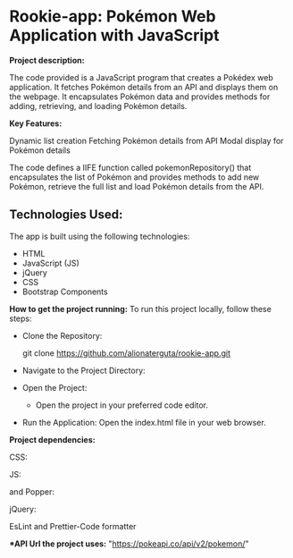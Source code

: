 # Rookie-app: Pokémon Web Application with JavaScript

**Project description:**

The code provided is a JavaScript program that creates a Pokédex web application. It fetches Pokémon details from an API and displays them on the webpage. It encapsulates Pokémon data and provides methods for adding, retrieving, and loading Pokémon details.

**Key Features:**

Dynamic list creation
Fetching Pokémon details from API
Modal display for Pokémon details

The code defines a IIFE function called pokemonRepository() that encapsulates the list of Pokémon and provides methods to add new Pokémon, retrieve the full list and load Pokémon details from the API.

## Technologies Used:

The app is built using the following technologies:

- HTML
- JavaScript (JS)
- jQuery
- CSS
- Bootstrap Components

**How to get the project running:**
To run this project locally, follow these steps:

- Clone the Repository:

  git clone <https://github.com/alionaterguta/rookie-app.git>

- Navigate to the Project Directory:

- Open the Project:

  - Open the project in your preferred code editor.

- Run the Application:
  Open the index.html file in your web browser.

**Project dependencies:**

CSS: <link rel="stylesheet" href="https://stackpath.bootstrapcdn.com/bootstrap/4.5.0/css/bootstrap.min.css" integrity="sha384-9aIt2nRpC12Uk9gS9baDl411NQApFmC26EwAOH8WgZl5MYYxFfc+NcPb1dKGj7Sk" crossorigin="anonymous">

JS: <script src="https://stackpath.bootstrapcdn.com/bootstrap/4.5.0/js/bootstrap.min.js" integrity="sha384-OgVRvuATP1z7JjHLkuOU7Xw704+h835Lr+6QL9UvYjZE3Ipu6Tp75j7Bh/kR0JKI" crossorigin="anonymous"></script>

and Popper: <script src="https://cdn.jsdelivr.net/npm/popper.js@1.16.0/dist/umd/popper.min.js" integrity="sha384-Q6E9RHvbIyZFJoft+2mJbHaEWldlvI9IOYy5n3zV9zzTtmI3UksdQRVvoxMfooAo" crossorigin="anonymous"></script>

jQuery: <script src="https://code.jquery.com/jquery-3.5.1.slim.min.js" integrity="sha384-DfXdz2htPH0lsSSs5nCTpuj/zy4C+OGpamoFVy38MVBnE+IbbVYUew+OrCXaRkfj" crossorigin="anonymous"></script>

EsLint and Prettier-Code formatter

**\*API Url the project uses:**
"https://pokeapi.co/api/v2/pokemon/"
